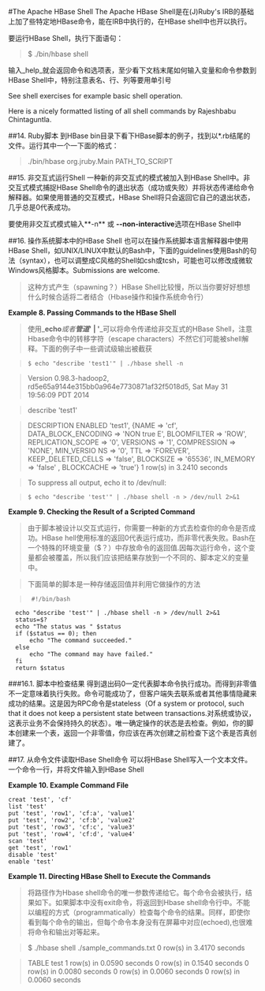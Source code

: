 #The Apache HBase Shell
The Apache HBase Shell是在(J)Ruby's IRB的基础上加了些特定地HBase命令，能在IRB中执行的，在HBase shell中也开以执行。

要运行HBase Shell，执行下面语句：
>  $ ./bin/hbase shell

输入_help_就会返回命令和选项表，至少看下文档末尾如何输入变量和命令参数到HBase Shell中，特别注意表名、行、列等要用单引号

See shell exercises for example basic shell operation.

Here is a nicely formatted listing of all shell commands by Rajeshbabu Chintaguntla.

##14. Ruby脚本
到HBase bin目录下看下HBase脚本的例子，找到以*.rb结尾的文件。运行其中一个一下面的格式：
> ./bin/hbase org.jruby.Main PATH_TO_SCRIPT

##15. 非交互式运行Shell
一种新的非交互式的模式被加入到HBase Shell中。非交互式模式捕捉HBase Shell命令的退出状态（成功或失败）并将状态传递给命令解释器。如果使用普通的交互模式，HBase Shell将只会返回它自己的退出状态，几乎总是0代表成功。

要使用非交互式模式输入**-n** 或 **--non-interactive**选项在HBase Shell中

##16. 操作系统脚本中的HBase Shell 
也可以在操作系统脚本语言解释器中使用HBase Shell，如UNIX/LINUX中默认的Bash中，下面的guidelines使用Bash的句法（syntax），也可以调整成C风格的Shell如csh或tcsh，可能也可以修改成微软Windows风格脚本。Submissions are welcome.

> 这种方式产生（spawning？）HBase Shell比较慢，所以当你要好好想想什么时候合适将二者结合（Hbase操作和操作系统命令行）

**Example 8. Passing Commands to the HBase Shell**

> 使用_**echo**_或者**管道**_**' | '**_可以将命令传递给非交互式的HBase Shell，注意Hbase命令中的转移字符（escape characters）不然它们可能被shell解释。下面的例子中一些调试级输出被截获

>     $ echo "describe 'test1'" | ./hbase shell -n

>    Version 0.98.3-hadoop2, rd5e65a9144e315bb0a964e7730871af32f5018d5, Sat May 31 19:56:09 PDT 2014

>    describe 'test1'

>    DESCRIPTION                                          ENABLED
>     'test1', {NAME => 'cf', DATA_BLOCK_ENCODING => 'NON true
>      E', BLOOMFILTER => 'ROW', REPLICATION_SCOPE => '0',
>       VERSIONS => '1', COMPRESSION => 'NONE', MIN_VERSIO
>      NS => '0', TTL => 'FOREVER', KEEP_DELETED_CELLS =>
>     'false', BLOCKSIZE => '65536', IN_MEMORY => 'false'
>      , BLOCKCACHE => 'true'}
>     1 row(s) in 3.2410 seconds

> To suppress all output, echo it to /dev/null:

>     $ echo "describe 'test'" | ./hbase shell -n > /dev/null 2>&1

**Example 9. Checking the Result of a Scripted Command**

> 由于脚本被设计以交互式运行，你需要一种新的方式去检查你的命令是否成功。HBase hell使用标准的返回0代表运行成功，而非零代表失败。Bash在一个特殊的环境变量（$？）中存放命令的返回值.因每次运行命令，这个变量都会被覆盖，所以我们应该把结果存放到一个不同的、脚本定义的变量中。

> 下面简单的脚本是一种存储返回值并利用它做操作的方法

>      #!/bin/bash
      echo "describe 'test'" | ./hbase shell -n > /dev/null 2>&1
      status=$?
      echo "The status was " $status
      if ($status == 0); then
          echo "The command succeeded."
      else
          echo "The command may have failed."
      fi
      return $status

###16.1. 脚本中检查结果
得到退出码0一定代表脚本命令执行成功。而得到非零值不一定意味着执行失败。命令可能成功了，但客户端失去联系或者其他事情隐藏来成功的结果。这是因为RPC命令是stateless（Of a system or protocol, such that it does not keep a persistent state between transactions.对系统或协议，这表示业务不会保持持久的状态）。唯一确定操作的状态是去检查。例如，你的脚本创建来一个表，返回一个非零值，你应该在再次创建之前检查下这个表是否真创建了。

##17. 从命令文件读取HBase Shell命令
可以将HBase Shell写入一个文本文件。一个命令一行，并将文件输入到HBase Shell

**Example 10. Example Command File**

    creat 'test', 'cf'
    list 'test'
    put 'test', 'row1', 'cf:a', 'value1'
    put 'test', 'row2', 'cf:b', 'value2'
    put 'test', 'row3', 'cf:c', 'value3'
    put 'test', 'row4', 'cf:d', 'value4'
    scan 'test'
    get 'test', 'row1'
    disable 'test'
    enable 'test'
    
**Example 11. Directing HBase Shell to Execute the Commands**

> 将路径作为Hbase shell命令的唯一参数传递给它。每个命令会被执行，结果如下。如果脚本中没有exit命令，将返回到Hbase shell命令行中。不能以编程的方式（programmatically）检查每个命令的结果。同样，即使你看到每个命令的输出，但每个命令本身没有在屏幕中对应(echoed),也很难将命令和输出对等起来。

>  $ ./hbase shell ./sample_commands.txt
 0 row(s) in 3.4170 seconds

> TABLE
 test
 1 row(s) in 0.0590 seconds
 0 row(s) in 0.1540 seconds
 0 row(s) in 0.0080 seconds
 0 row(s) in 0.0060 seconds
 0 row(s) in 0.0060 seconds 
 
